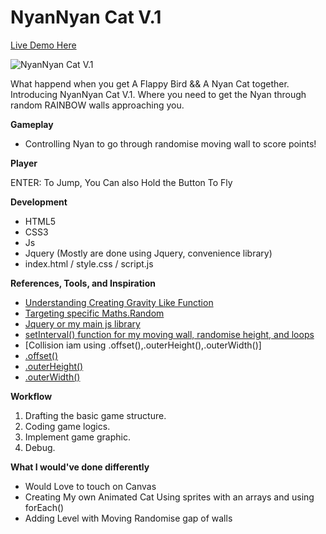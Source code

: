 # NyanNyan Cat V.1

[Live Demo Here](https://wdi-sg.github.io/wdi-project-1-ayepRahman/)


![NyanNyan Cat V.1](http://i.imgur.com/gDEA5mD.png)

What happend when you get A Flappy Bird && A Nyan Cat together. Introducing NyanNyan Cat V.1. Where you need to get the Nyan through random RAINBOW walls approaching you.

**Gameplay**
- Controlling Nyan to go through randomise moving wall to score points!

**Player**

ENTER: To Jump, You Can also Hold the Button To Fly

**Development**
- HTML5
- CSS3
- Js
- Jquery (Mostly are done using Jquery, convenience library)
- index.html / style.css / script.js


**References, Tools, and Inspiration**
* [Understanding Creating Gravity Like Function](https://www.youtube.com/watch?v=cXgA1d_E-jY&t=108s)
* [Targeting specific Maths.Random](https://developer.mozilla.org/en-US/docs/Web/JavaScript/Reference/Global_Objects/Math/random)
* [Jquery or my main js library](https://jquery.com/)
* [setInterval() function for my moving wall, randomise height, and loops](https://developer.mozilla.org/en-US/docs/Web/API/WindowOrWorkerGlobalScope/setInterval)
* [Collision iam using .offset(),.outerHeight(),.outerWidth()]
* [.offset()](http://api.jquery.com/offset/)
* [.outerHeight()](http://api.jquery.com/outerheight/)
* [.outerWidth()](http://api.jquery.com/outerwidth/)

**Workflow**
1) Drafting the basic game structure.
2) Coding game logics.
3) Implement game graphic.
4) Debug.


**What I would've done differently**
* Would Love to touch on Canvas
* Creating My own Animated Cat Using sprites with an arrays and using forEach()
* Adding Level with Moving Randomise gap of walls

